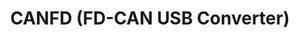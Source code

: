 ---
layout: pid
title: CANFD (FD-CAN USB Converter)
owner: uCANDevices
license: GPL
site: https://ucandevices.github.io/
source: https://github.com/ucandevices/CFDC_embedded
---